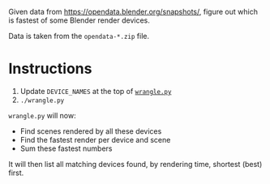Given data from <https://opendata.blender.org/snapshots/>,
figure out which is fastest of some Blender render devices.

Data is taken from the `opendata-*.zip` file.

# Instructions

1. Update `DEVICE_NAMES` at the top of [`wrangle.py`](wrangle.py)
1. `./wrangle.py`

`wrangle.py` will now:

- Find scenes rendered by all these devices
- Find the fastest render per device and scene
- Sum these fastest numbers

It will then list all matching devices found, by rendering time, shortest (best)
first.
